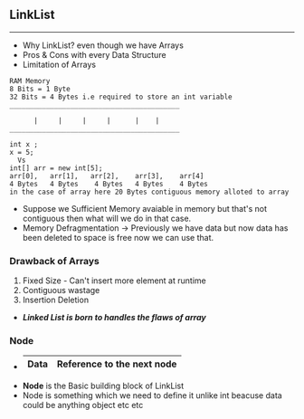 ## LinkList
***
- Why LinkList? even though we have Arrays
- Pros & Cons with every Data Structure
- Limitation of Arrays
```
RAM Memory
8 Bits = 1 Byte
32 Bits = 4 Bytes i.e required to store an int variable
__________________________________________
 
      |     |     |     |      |    |
__________________________________________

int x ;
x = 5;
  Vs
int[] arr = new int[5];
arr[0],   arr[1],   arr[2],    arr[3],    arr[4]
4 Bytes   4 Bytes    4 Bytes   4 Bytes    4 Bytes
in the case of array here 20 Bytes contiguous memory alloted to array
```
- Suppose we Sufficient Memory avaiable in memory but that's not contiguous then what will we do in that case.
- Memory Defragmentation -> Previously we have data but now data has been deleted to space is free now we can use that.

### Drawback of Arrays
1. Fixed Size - Can't insert more element at runtime
2. Contiguous wastage
3. Insertion Deletion

- ***Linked List is born to handles the flaws of array***

### Node
 - |  Data | Reference to the next node  |
   | :---      |          ---: |
  - **Node** is the Basic building block of LinkList
  - Node is something which we need to define it unlike int beacuse data could be anything object etc etc 
